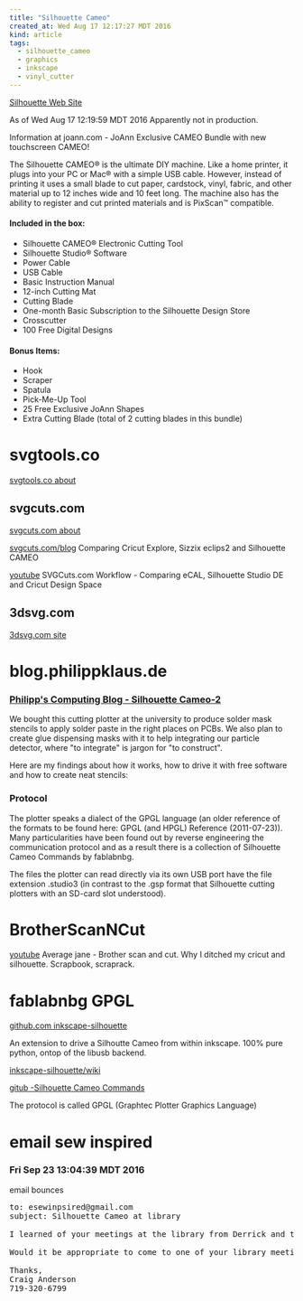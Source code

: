 ```yaml
---
title: "Silhouette Cameo"
created_at: Wed Aug 17 12:17:27 MDT 2016
kind: article
tags:
  - silhouette_cameo
  - graphics
  - inkscape
  - vinyl_cutter
---
```


<a href="http://www.silhouetteamerica.com/" target="_blank">Silhouette Web Site</a>


As of Wed Aug 17 12:19:59 MDT 2016
Apparently not in production.

Information at joann.com -
JoAnn Exclusive CAMEO Bundle with new touchscreen CAMEO!

The Silhouette CAMEO® is the ultimate DIY machine. Like a home printer,
it plugs into your PC or Mac® with a simple USB cable. However, instead
of printing it uses a small blade to cut paper, cardstock, vinyl,
fabric, and other material up to 12 inches wide and 10 feet long. The
machine also has the ability to register and cut printed materials and
is PixScan™ compatible.

#### Included in the box:

<ul>
  <li>Silhouette CAMEO® Electronic Cutting Tool</li>
  <li>Silhouette Studio® Software</li>
  <li>Power Cable</li>
  <li>USB Cable</li>
  <li>Basic Instruction Manual</li>
  <li>12-inch Cutting Mat</li>
  <li>Cutting Blade</li>
  <li>One-month Basic Subscription to the Silhouette Design Store</li>
  <li>Crosscutter</li>
  <li>100 Free Digital Designs</li>
</ul>

#### Bonus Items:

<ul>
  <li>Hook</li>
  <li>Scraper</li>
  <li>Spatula</li>
  <li>Pick-Me-Up Tool</li>
  <li>25 Free Exclusive JoAnn Shapes</li>
  <li>Extra Cutting Blade (total of 2 cutting blades in this bundle)</li>
</ul>

# svgtools.co

<a href="http://www.svgtools.co/aboutus.asp" target="_blank">svgtools.co about</a>

## svgcuts.com

<a href="http://svgcuts.com/blog/about/" target="_blank">svgcuts.com about</a>

<a href="http://svgcuts.com/blog/2014/10/21/comparing-cricut-explore-sizzix-eclips2-and-silhouette-cameo/" target="_blank">svgcuts.com/blog</a>
Comparing Cricut Explore, Sizzix eclips2 and Silhouette CAMEO

<a href="https://www.youtube.com/watch?v=97vrj_23eTI" target="_blank">youtube</a>
SVGCuts.com Workflow - Comparing eCAL, Silhouette Studio DE and Cricut Design Space 

## 3dsvg.com

<a href="http://www.3dsvg.com/" target="_blank">3dsvg.com site</a>

# blog.philippklaus.de


### <a href="https://blog.philippklaus.de/2015/12/silhouette-cameo-2/" target="_blank">Philipp's Computing Blog - Silhouette Cameo-2</a>

We bought this cutting plotter at the university to produce solder mask
stencils to apply solder paste in the right places on PCBs. We also plan
to create glue dispensing masks with it to help integrating our particle
detector, where "to integrate" is jargon for "to construct".

Here are my findings about how it works, how to drive it with free
software and how to create neat stencils:

### Protocol

The plotter speaks a dialect of the GPGL language (an older
reference of the formats to be found here: GPGL (and HPGL) Reference
(2011-07-23)). Many particularities have been found out by reverse
engineering the communication protocol and as a result there is a
collection of Silhouette Cameo Commands by fablabnbg.

The files the plotter can read directly via its own USB port have the
file extension .studio3 (in contrast to the .gsp format that Silhouette
cutting plotters with an SD-card slot understood).

# BrotherScanNCut

<a href="https://www.youtube.com/watch?v=wMgzcC0gp9g" target="_blank">youtube</a>
Average jane - Brother scan and cut. Why I ditched my cricut and silhouette. Scrapbook, scraprack.

# fablabnbg GPGL

<a href="https://github.com/fablabnbg/inkscape-silhouette" target="_blank">github.com inkscape-silhouette</a>


An extension to drive a Silhoutte Cameo from within inkscape. 100%
pure python, ontop of the libusb backend.


<a href="https://github.com/fablabnbg/inkscape-silhouette/wiki" target="_blank">inkscape-silhouette/wiki</a>

<a href="https://github.com/fablabnbg/inkscape-silhouette/blob/master/Commands.md" target="_blank">gitub -Silhouette Cameo Commands</a>

The protocol is called GPGL (Graphtec Plotter Graphics Language)

# email sew inspired

### Fri Sep 23 13:04:39 MDT 2016

email bounces

<pre>
to: esewinpsired@gmail.com
subject: Silhouette Cameo at library

I learned of your meetings at the library from Derrick and that you may be the only folks using the Cameo.  I am hoping to use the Silhouette Cameo for paper crafting and would like to see how you are using it.

Would it be appropriate to come to one of your library meetings?  I have the next one as Sept. 28, 6-8:30

Thanks,
Craig Anderson
719-320-6799
</pre>

<!--
html boilerplate
<a href="" target="_blank"></a>
<a name=""></a>
<img src="" width="400px">
<ul>
  <li></li>
</ul>
<pre>
</pre>
<pre><code>
</code></pre>
-->
